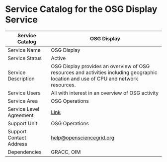# Service Catalog for the OSG Display Service

| Service Catalog     | OSG Display | 
|---------------------|-------------|
| Service Name        | OSG Display | 
| Service Status      | Active      |
| Service Description | OSG Display provides an overview of OSG resources and activities including geographic location and use of CPU and network resources. |
| Service Users       | All with interest in an overview of OSG activity |
| Service Area        | OSG Operations |
| Service Level Agreement | [Link](https://github.com/opensciencegrid/operations/blob/master/docs/SLA/display.md) |
| Support Unit        | OSG Operations | 
| Support Contact Address | help@opensciencegrid.org | 
| Dependencies | GRACC, OIM |
